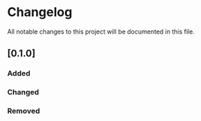 # Changelog

All notable changes to this project will be documented in this file.

## [0.1.0]
### Added
### Changed
### Removed
